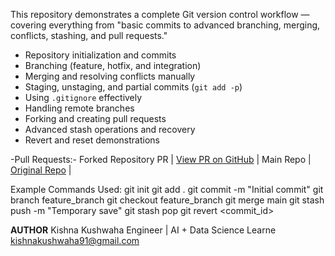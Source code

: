 This repository demonstrates a complete Git version control workflow — covering everything from "basic commits to advanced branching, merging, conflicts, stashing, and pull requests."  
- Repository initialization and commits  
- Branching (feature, hotfix, and integration)  
- Merging and resolving conflicts manually  
- Staging, unstaging, and partial commits (`git add -p`)  
- Using `.gitignore` effectively  
- Handling remote branches  
- Forking and creating pull requests  
- Advanced stash operations and recovery  
- Revert and reset demonstrations  

 -Pull Requests:-
  Forked Repository PR | [View PR on GitHub](https://github.com/etjabajaspin/Univariate-Linear-Regression/pull/1) |
  Main Repo | [Original Repo](https://github.com/kishnakushwaha91-afk/Univariate-Linear-Regression) |

 Example Commands Used:
git init
git add .
git commit -m "Initial commit"
git branch feature_branch
git checkout feature_branch
git merge main
git stash push -m "Temporary save"
git stash pop
git revert <commit_id>


**AUTHOR**
Kishna Kushwaha
Engineer | AI + Data Science Learne
kishnakushwaha91@gmail.com
